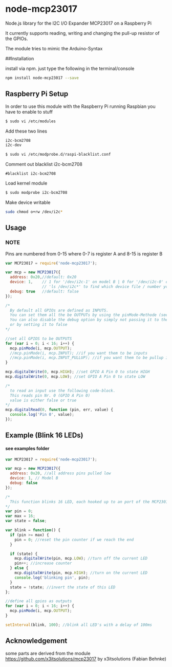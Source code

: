 node-mcp23017
=============

Node.js library for the I2C I/O Expander MCP23017 on a Raspberry Pi

It currently supports reading, writing and changing the pull-up resistor of the GPIOs.

The module tries to mimic the Arduino-Syntax

##Installation

install via npm. just type the following in the terminal/console

```bash
npm install node-mcp23017 --save
```

## Raspberry Pi Setup

In order to use this module with the Raspberry Pi running Raspbian you have to enable to stuff


```bash
$ sudo vi /etc/modules
```

Add these two lines

```bash
i2c-bcm2708
i2c-dev
```

```bash
$ sudo vi /etc/modprobe.d/raspi-blacklist.conf
```

Comment out blacklist i2c-bcm2708

```
#blacklist i2c-bcm2708
```

Load kernel module

```bash
$ sudo modprobe i2c-bcm2708
```

Make device writable

```bash
sudo chmod o+rw /dev/i2c*
```

## Usage

### NOTE

  Pins are numbered from 0-15 where 0-7 is register A and 8-15 is register B

```javascript
var MCP23017 = require('node-mcp23017');

var mcp = new MCP23017({
  address: 0x20,//default: 0x20
  device: 1,    // 1 for '/dev/i2c-1' on model B | 0 for '/dev/i2c-0' on model A
                // 'ls /dev/i2c*' to find which device file / number you should use
  debug: true   //default: false
});

/*
  By default all GPIOs are defined as INPUTS.
  You can set them all the be OUTPUTs by using the pinMode-Methode (see below),
  You can also disable the debug option by simply not passing it to the constructor
  or by setting it to false
*/

//set all GPIOS to be OUTPUTS
for (var i = 0; i < 16; i++) {
  mcp.pinMode(i, mcp.OUTPUT);
  //mcp.pinMode(i, mcp.INPUT); //if you want them to be inputs
  //mcp.pinMode(i, mcp.INPUT_PULLUP); //if you want them to be pullup inputs
}

mcp.digitalWrite(0, mcp.HIGH); //set GPIO A Pin 0 to state HIGH
mcp.digitalWrite(0, mcp.LOW); //set GPIO A Pin 0 to state LOW

/*
  to read an input use the following code-block.
  This reads pin Nr. 0 (GPIO A Pin 0)
  value is either false or true
*/
mcp.digitalRead(0, function (pin, err, value) {
  console.log('Pin 0', value);
});

```

## Example (Blink 16 LEDs)
#### see examples folder

```javascript
var MCP23017 = require('node-mcp23017');

var mcp = new MCP23017({
  address: 0x20, //all address pins pulled low
  device: 1, // Model B
  debug: false
});

/*
  This function blinks 16 LED, each hooked up to an port of the MCP23017
*/
var pin = 0;
var max = 16;
var state = false;

var blink = function() {
  if (pin >= max) {
    pin = 0; //reset the pin counter if we reach the end
  }

  if (state) {
    mcp.digitalWrite(pin, mcp.LOW); //turn off the current LED
    pin++; //increase counter
  } else {
    mcp.digitalWrite(pin, mcp.HIGH); //turn on the current LED
    console.log('blinking pin', pin);
  }
  state = !state; //invert the state of this LED
};

//define all gpios as outputs
for (var i = 0; i < 16; i++) {
  mcp.pinMode(i, mcp.OUTPUT);
}

setInterval(blink, 100); //blink all LED's with a delay of 100ms
```

## Acknowledgement

some parts are derived from the module https://github.com/x3itsolutions/mcp23017 by x3itsolutions (Fabian Behnke)
